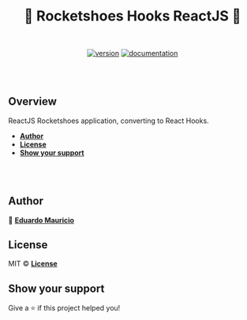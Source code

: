 <h1 align="center">
  🚀 Rocketshoes Hooks ReactJS 🚀
</h1>

<br>

<div align="center">

[![version](https://img.shields.io/badge/version-1.0.0-blue.svg)](https://github.com/therealeddy/rocketshoes-hooks-web/releases)<space><space>
[![documentation](https://img.shields.io/badge/documentation-yes-brightgreen.svg)](#overview)

</div>

<br><br>

## Overview

ReactJS Rocketshoes application, converting to React Hooks.

- **[Author](#author)**
- **[License](#license)**
- **[Show your support](#show-your-support)**

<br><br>

## Author

👤 **[Eduardo Mauricio](https://github.com/therealeddy)**

## License

MIT © **[License](LICENSE)**

## Show your support

Give a ⭐️ if this project helped you!
